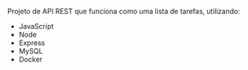 Projeto de API REST que funciona como uma lista de tarefas,
utilizando:
- JavaScript
- Node
- Express
- MySQL
- Docker
